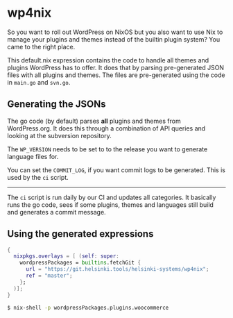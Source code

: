 # wp4nix

So you want to roll out WordPress on NixOS but you also want to use Nix to manage your plugins and themes instead of the builtin plugin system?
You came to the right place.

This default.nix expression contains the code to handle all themes and plugins WordPress has to offer.
It does that by parsing pre-generated JSON files with all plugins and themes.
The files are pre-generated using the code in `main.go` and `svn.go`.

## Generating the JSONs

The go code (by default) parses **all** plugins and themes from WordPress.org.
It does this through a combination of API queries and looking at the subversion repository.

The `WP_VERSION` needs to be set to to the release you want to generate language files for.

You can set the `COMMIT_LOG`, if you want commit logs to be generated.
This is used by the `ci` script.

---

The `ci` script is run daily by our CI and updates all categories.
It basically runs the go code, sees if some plugins, themes and languages still build and generates a commit message.

## Using the generated expressions

```nix
{
  nixpkgs.overlays = [ (self: super:
    wordpressPackages = builtins.fetchGit {
      url = "https://git.helsinki.tools/helsinki-systems/wp4nix";
      ref = "master";
    };
  )];
}
```

```sh
$ nix-shell -p wordpressPackages.plugins.woocommerce
```
